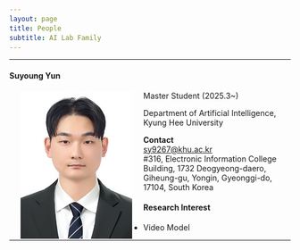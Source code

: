 ```yaml
---
layout: page
title: People 
subtitle: AI Lab Family
---
```


<hr>

#### Suyoung Yun
  
<img src="https://raw.githubusercontent.com/ailabkhu/ailabkhu.github.io/master/img/SuyoungYun.jpg" width="200" height="265" align="left" hspace="20" />         
Master Student (2025.3~)       

Department of Artificial Intelligence, Kyung Hee University         
            

**Contact**  
sy9267@khu.ac.kr                    
#316, Electronic Information College Building, 1732 Deogyeong-daero, Giheung-gu, Yongin, Gyeonggi-do, 17104, South Korea  

#### Research Interest
* Video Model

<hr>
